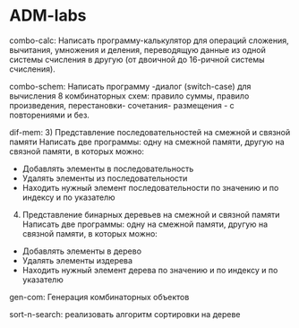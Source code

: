 # ADM-labs

combo-calc: Написать программу-калькулятор для операций сложения, вычитания, умножения и деления, переводящую данные из одной системы счисления в другую (от двоичной до 16-ричной системы счисления).

combo-schem: Написать программу -диалог (switch-case) для вычисления 8 комбинаторных схем: правило суммы, правило произведения, перестановки- сочетания- размещения  - с повторениями и без.

dif-mem: 
3) Представление последовательностей на смежной и связной памяти
Написать две программы: одну на смежной памяти, другую на связной памяти, в которых можно:
- Добавлять элементы в последовательность
- Удалять элементы из последовательности
- Находить нужный элемент последовательности по значению и по индексу и по указателю
4) Представление бинарных деревьев на смежной и связной памяти
Написать две программы: одну на смежной памяти, другую на связной памяти, в которых можно:
- Добавлять элементы в дерево
- Удалять элементы издерева
- Находить нужный элемент дерева по значению и по индексу и по указателю

gen-com: Генерация комбинаторных объектов

sort-n-search: реализовать алгоритм сортировки на дереве
